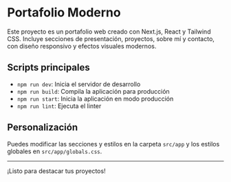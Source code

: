 
# Portafolio Moderno

Este proyecto es un portafolio web creado con Next.js, React y Tailwind CSS. Incluye secciones de presentación, proyectos, sobre mí y contacto, con diseño responsivo y efectos visuales modernos.

## Scripts principales

- `npm run dev`: Inicia el servidor de desarrollo
- `npm run build`: Compila la aplicación para producción
- `npm run start`: Inicia la aplicación en modo producción
- `npm run lint`: Ejecuta el linter

## Personalización

Puedes modificar las secciones y estilos en la carpeta `src/app` y los estilos globales en `src/app/globals.css`.

---

¡Listo para destacar tus proyectos!

